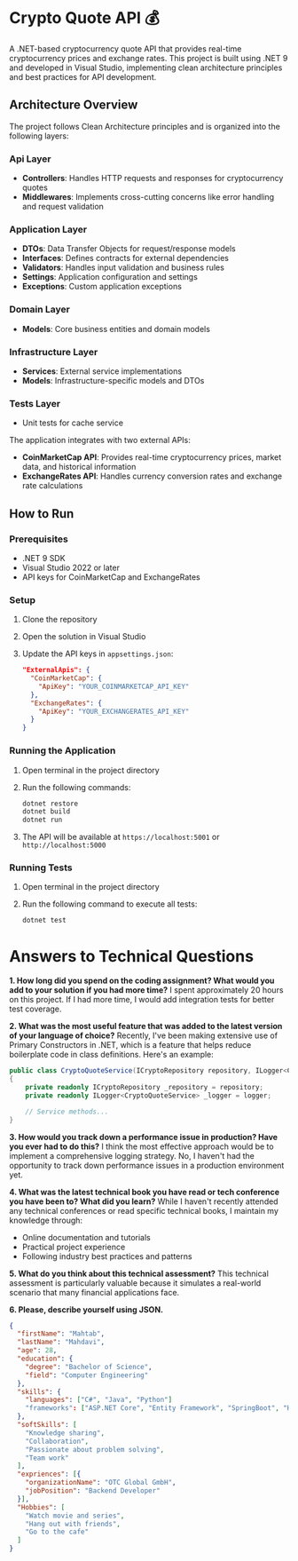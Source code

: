 # Crypto Quote API 💰

A .NET-based cryptocurrency quote API that provides real-time cryptocurrency prices and exchange rates. This project is built using .NET 9 and developed in Visual Studio, implementing clean architecture principles and best practices for API development.

## Architecture Overview

The project follows Clean Architecture principles and is organized into the following layers:

### Api Layer

- **Controllers**: Handles HTTP requests and responses for cryptocurrency quotes
- **Middlewares**: Implements cross-cutting concerns like error handling and request validation

### Application Layer

- **DTOs**: Data Transfer Objects for request/response models
- **Interfaces**: Defines contracts for external dependencies
- **Validators**: Handles input validation and business rules
- **Settings**: Application configuration and settings
- **Exceptions**: Custom application exceptions

### Domain Layer

- **Models**: Core business entities and domain models

### Infrastructure Layer

- **Services**: External service implementations
- **Models**: Infrastructure-specific models and DTOs

### Tests Layer

- Unit tests for cache service

The application integrates with two external APIs:

- **CoinMarketCap API**: Provides real-time cryptocurrency prices, market data, and historical information
- **ExchangeRates API**: Handles currency conversion rates and exchange rate calculations

## How to Run

### Prerequisites

- .NET 9 SDK
- Visual Studio 2022 or later
- API keys for CoinMarketCap and ExchangeRates

### Setup

1. Clone the repository
2. Open the solution in Visual Studio
3. Update the API keys in `appsettings.json`:

   ```json
   "ExternalApis": {
     "CoinMarketCap": {
       "ApiKey": "YOUR_COINMARKETCAP_API_KEY"
     },
     "ExchangeRates": {
       "ApiKey": "YOUR_EXCHANGERATES_API_KEY"
     }
   }
   ```

### Running the Application

1. Open terminal in the project directory
2. Run the following commands:

   ```bash
   dotnet restore
   dotnet build
   dotnet run
   ```

3. The API will be available at `https://localhost:5001` or `http://localhost:5000`

### Running Tests

1. Open terminal in the project directory
2. Run the following command to execute all tests:

   ```bash
   dotnet test
   ```

# Answers to Technical Questions

**1. How long did you spend on the coding assignment? What would you add to your solution if you had more time?**
I spent approximately 20 hours on this project. If I had more time, I would add integration tests for better test coverage.

**2. What was the most useful feature that was added to the latest version of your language of choice?**
Recently, I've been making extensive use of Primary Constructors in .NET, which is a feature that helps reduce boilerplate code in class definitions. Here's an example:

```csharp
public class CryptoQuoteService(ICryptoRepository repository, ILogger<CryptoQuoteService> logger)
{
    private readonly ICryptoRepository _repository = repository;
    private readonly ILogger<CryptoQuoteService> _logger = logger;

    // Service methods...
}
```

**3. How would you track down a performance issue in production? Have you ever had to do this?**
I think the most effective approach would be to implement a comprehensive logging strategy. No, I haven't had the opportunity to track down performance issues in a production environment yet.

**4. What was the latest technical book you have read or tech conference you have been to? What did you learn?**
While I haven't recently attended any technical conferences or read specific technical books, I maintain my knowledge through:

- Online documentation and tutorials
- Practical project experience
- Following industry best practices and patterns

**5. What do you think about this technical assessment?**
This technical assessment is particularly valuable because it simulates a real-world scenario that many financial applications face.

**6. Please, describe yourself using JSON.**

```json
{
  "firstName": "Mahtab",
  "lastName": "Mahdavi",
  "age": 28,
  "education": {
    "degree": "Bachelor of Science",
    "field": "Computer Engineering"
  },
  "skills": {
    "languages": ["C#", "Java", "Python"]
    "frameworks": ["ASP.NET Core", "Entity Framework", "SpringBoot", "Hibernate"],
  },
  "softSkills": [
    "Knowledge sharing",
    "Collaboration",
    "Passionate about problem solving",
    "Team work"
  ],
  "expriences": [{
    "organizationName": "OTC Global GmbH",
    "jobPosition": "Backend Developer"
  }],
  "Hobbies": [
    "Watch movie and series",
    "Hang out with friends",
    "Go to the cafe"
  ]
}
```
